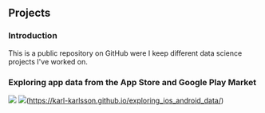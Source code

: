 ## Projects

### Introduction

This is a public repository on GitHub were I keep different data science projects I've worked on.

### Exploring app data from the App Store and Google Play Market
<!---
[![](link-to-our-badge)](link-to-our-project)
https://chriskhanhtran.github.io/_posts/2020-01-13-portfolio-tutorial/
https://shields.io/
-->
[![](https://img.shields.io/badge/-white?logo=Python)](https://karl-karlsson.github.io/exploring_ios_android_data/) ![](https://img.shields.io/badge/EDA-white)(https://karl-karlsson.github.io/exploring_ios_android_data/)
